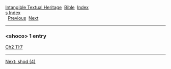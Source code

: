[Intangible Textual Heritage](../../index)  [Bible](../index) 
[Index](index)   
[s Index](_s_)  
  [Previous](c10329)  [Next](c10331) 

------------------------------------------------------------------------

### &lt;shoco&gt; 1 entry

[Ch2 11:7](../kjv/ch2011.htm#007)  

------------------------------------------------------------------------

[Next: shod (4)](c10331)
